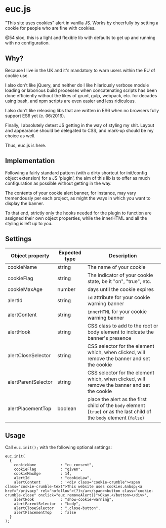 # euc.js
"This site uses cookies" alert in vanilla JS. Works by cheerfully by setting a cookie for people who are fine with cookies.

@54 sloc, this is a light and flexible lib with defaults to get up and running with no configuration.


## Why?
Because I live in the UK and it's mandatory to warn users within the EU of cookie use.

I also don't like jQuery, and neither do I like hilariously verbose module loading or laborious build processes when concatenating scripts has been done efficiently without the likes of grunt, gulp, webpack, etc. for decades using bash, and npm scripts are even easier and less ridiculous.

I also don't like releasing libs that are written in ES6 when no browsers fully support ES6 yet (c. 06/2016).

Finally, I absolutely detest JS getting in the way of styling my shit. Layout and appearance should be delegated to CSS, and mark-up should be my choice as well.

Thus, euc.js is here.


## Implementation
Following a fairly standard pattern (with a dirty shortcut for init/config object extension) for a JS 'plugin', the aim of this lib is to offer as much configuration as possible without getting in the way. 

The contents of your cookie alert banner, for instance, may vary tremendously per each project, as might the ways in which you want to display the banner. 

To that end, strictly only the hooks needed for the plugin to function are assigned their own object properties, while the innerHTML and all the styling is left up to you.


## Settings

Object property     | Expected type | Description
--------------------|---------------|------------
cookieName          |    string     | The name of your cookie
cookieFlag          |    string     | The indicator of your cookie state, be it "on", "true", etc.
cookieMaxAge        |    number     | days until the cookie expires
alertId             |    string     | `id` attribute for your cookie warning banner
alertContent        |    string     | `innerHTML` for your cookie warning banner
alertHook           |    string     | CSS class to add to the root or body element to indicate the banner's presence
alertCloseSelector  |    string     | CSS selector for the element which, when clicked, will remove the banner and set the cookie
alertParentSelector |    string     | CSS selector for the element which, when clicked, will remove the banner and set the cookie
alertPlacementTop   |    boolean    | place the alert as the first child of the `body` element (`true`) or as the last child of the `body` element (`false`)


## Usage
Call `euc.init();` with the following optional settings:
    
    euc.init(
      {
        cookieName           : "eu_consent",
        cookieFlag           : "given",
        cookieMaxAge         : 14,
        alertId              : "cookieLaw",
        alertContent         : '<div class="cookie-crumble"><span class="cookie-crumble-text">This website uses cookies.&nbsp;<a href="/privacy" rel="nofollow">(?)</a></span><button class="cookie-crumble-close" onclick="euc.removeAlert()">Okay.</button></div>',
        alertHook            : "show-cookie-warning",
        alertParentSelector  : "body",
        alertCloseSelector   : ".close-button",
        alertPlacementTop    : false
      }
    );
